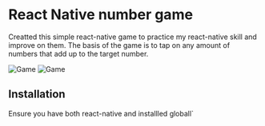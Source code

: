 # React Native number game
Creatted this simple react-native game to practice my react-native skill and improve on them. The basis of the game is to tap on any amount of numbers that add up to the target number.

![Game](https://res.cloudinary.com/saintswebnology/image/upload/v1548068566/hello-react-native-game-1.png)
![Game](https://res.cloudinary.com/saintswebnology/image/upload/v1548068604/hello-react-native-game-2.png)

## Installation
Ensure you have both react-native and  installled globall`